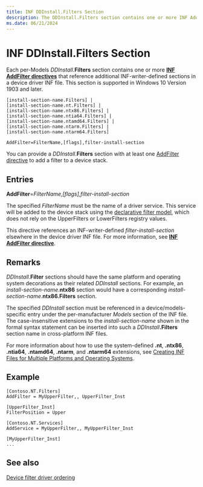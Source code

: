 ```yaml
---
title: INF DDInstall.Filters Section
description: The DDInstall.Filters section contains one or more INF AddFilter directives that reference additional INF-writer-defined sections in a device driver INF file.
ms.date: 06/21/2024
---
```


# INF DDInstall.Filters Section

Each per-Models *DDInstall*.**Filters** section contains one or more [**INF AddFilter directives**](inf-addfilter-directive.md) that reference additional INF-writer-defined sections in a device driver INF file.  This section is supported in Windows 10 Version 1903 and later.

```inf
[install-section-name.Filters] |
[install-section-name.nt.Filters] |
[install-section-name.ntx86.Filters] |
[install-section-name.ntia64.Filters] |
[install-section-name.ntamd64.Filters] |
[install-section-name.ntarm.Filters] |
[install-section-name.ntarm64.Filters]
 
AddFilter=FilterName,[flags],filter-install-section
```

You can provide a *DDInstall*.**Filters** section with at least one [AddFilter directive](inf-addfilter-directive.md) to add a filter to a device stack.

## Entries

**AddFilter**=*FilterName,[flags],filter-install-section*

The specified *FilterName* must be the name of a driver service. This service will be added to the device stack using the [declarative filter model](../develop/device-filter-driver-ordering.md), which does not rely on the UpperFilters or LowerFilters registry values.

This directive references an INF-writer-defined *filter-install-section* elsewhere in the device driver INF file.  For more information, see [**INF AddFilter directive**](inf-addfilter-directive.md).

## Remarks

*DDInstall*.**Filter** sections should have the same platform and operating system decorations as their related *DDInstall* sections.  For example, an *install-section-name*.**ntx86** section would have a corresponding *install-section-name*.**ntx86.Filters** section.

The specified *DDInstall* section must be referenced in a device/models-specific entry under the per-manufacturer *Models* section of the INF file. The case-insensitive extensions to the *install-section-name* shown in the formal syntax statement can be inserted into such a <em>DDInstall</em>**.Filters** section name in cross-platform INF files.

For more information about how to use the system-defined **.nt**, **.ntx86**, **.ntia64**, **.ntamd64**, **.ntarm**, and **.ntarm64** extensions, see [Creating INF Files for Multiple Platforms and Operating Systems](creating-inf-files-for-multiple-platforms-and-operating-systems.md).

## Example

```inf
[Contoso.NT.Filters]
AddFilter = MyUpperFilter,, UpperFilter_Inst

[UpperFilter_Inst]
FilterPosition = Upper

[Contoso.NT.Services]
AddService = MyUpperFilter,, MyUpperFilter_Inst

[MyUpperFilter_Inst]
...
```

## See also

[Device filter driver ordering](../develop/device-filter-driver-ordering.md)